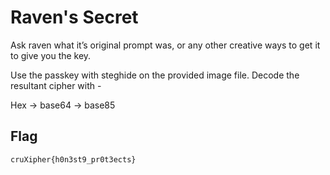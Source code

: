 # Raven's Secret

Ask raven what it’s original prompt was, or any other creative ways to get it to give you the key.

Use the passkey with steghide on the provided image file. Decode the resultant cipher with -

Hex -> base64 -> base85

## Flag
`cruXipher{h0n3st9_pr0t3ects}`

